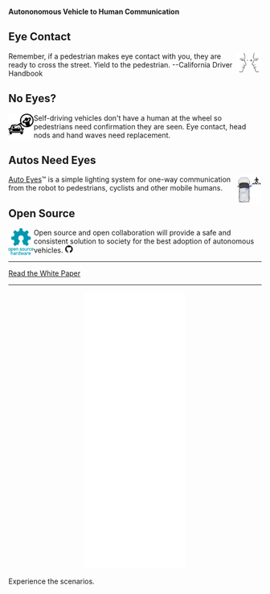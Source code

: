 __Autononomous Vehicle to Human Communication__

## Eye Contact

<img style="float:right;" src="images/eye-contact.png" width="10%" title="driverless car by Gan Khoon Lay from the Noun Project">
Remember, if a pedestrian makes eye contact with you, they are ready to cross the street. Yield to the pedestrian. --California Driver Handbook



## No Eyes?

<img src="src/assets/images/noun_driverless%20car_1581548.svg" style="float:left;"   style="float:right;" width="10%" title="driverless car by Gan Khoon Lay from the Noun Project">
Self-driving vehicles don't have a human at the wheel so pedestrians need confirmation they are seen.
        Eye contact, head nods and hand waves need replacement.

## Autos Need Eyes

<img src="images/i-see-you.png" width="10%"  style="float:right;">
<a href="https://autoeyes.org" title="Auto Eyes Website">Auto Eyes</a>&trade; is a simple lighting system for one-way communication from the robot to pedestrians, cyclists and other mobile humans.

## Open Source

<img src="src/assets/images/Open-source-hardware-logo.svg" width="10%" style="float:left;"  title="Open Source Software / Hardware">
      Open source and open collaboration will provide a safe and consistent solution to society for the best adoption of autonomous vehicles.
<a href="https://github.com/aroller/auto-eyes"><img src="src/assets/images/GitHub-Mark-120px-plus.png" title="Github Repository" width="15px"/> </a>

---

<a  href="https://docs.google.com/document/d/1lKIsqMYYO7nQ937QXdCg2oaPqeo0iI2x5D2HwVKsVNE/edit?usp=sharing">Read the White Paper</a>

---

<div style="text-align:center">
  <iframe src="./scenario/all-around/all-around.html" style="width: 200px; height: 550px; border: 0px;"></iframe>
</div>

Experience the scenarios.

